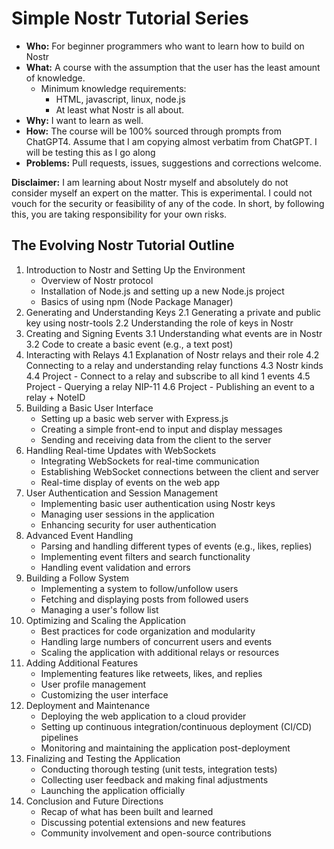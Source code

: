# Simple Nostr Tutorial Series

- **Who:** For beginner programmers who want to learn how to build on Nostr
- **What:** A course with the assumption that the user has the least amount of knowledge.
  - Minimum knowledge requirements:
    - HTML, javascript, linux, node.js
    - At least what Nostr is all about.
- **Why:** I want to learn as well.
- **How:** The course will be 100% sourced through prompts from ChatGPT4. Assume that I am copying almost verbatim from ChatGPT. I will be testing this as I go along
- **Problems:** Pull requests, issues, suggestions and corrections welcome.

**Disclaimer:** I am learning about Nostr myself and absolutely do not consider myself an expert on the matter. This is experimental. 
I could not vouch for the security or feasibility of any of the code. In short, by following this, you are taking responsibility for your own risks.

## The Evolving Nostr Tutorial Outline

1. Introduction to Nostr and Setting Up the Environment
   - Overview of Nostr protocol
   - Installation of Node.js and setting up a new Node.js project
   - Basics of using npm (Node Package Manager)
2. Generating and Understanding Keys
   2.1 Generating a private and public key using nostr-tools
   2.2 Understanding the role of keys in Nostr
3. Creating and Signing Events
   3.1 Understanding what events are in Nostr
   3.2 Code to create a basic event (e.g., a text post)
4. Interacting with Relays
   4.1 Explanation of Nostr relays and their role
   4.2 Connecting to a relay and understanding relay functions
   4.3 Nostr kinds
   4.4 Project - Connect to a relay and subscribe to all kind 1 events
   4.5 Project - Querying a relay NIP-11
   4.6 Project - Publishing an event to a relay + NoteID
5. Building a Basic User Interface
   - Setting up a basic web server with Express.js
   - Creating a simple front-end to input and display messages
   - Sending and receiving data from the client to the server
6. Handling Real-time Updates with WebSockets
   - Integrating WebSockets for real-time communication
   - Establishing WebSocket connections between the client and server
   - Real-time display of events on the web app
7. User Authentication and Session Management
   - Implementing basic user authentication using Nostr keys
   - Managing user sessions in the application
   - Enhancing security for user authentication
8. Advanced Event Handling
   - Parsing and handling different types of events (e.g., likes, replies)
   - Implementing event filters and search functionality
   - Handling event validation and errors
9. Building a Follow System
   - Implementing a system to follow/unfollow users
   - Fetching and displaying posts from followed users
   - Managing a user's follow list
10. Optimizing and Scaling the Application
    - Best practices for code organization and modularity
    - Handling large numbers of concurrent users and events
    - Scaling the application with additional relays or resources
11. Adding Additional Features
    - Implementing features like retweets, likes, and replies
    - User profile management
    - Customizing the user interface
12. Deployment and Maintenance
    - Deploying the web application to a cloud provider
    - Setting up continuous integration/continuous deployment (CI/CD) pipelines
    - Monitoring and maintaining the application post-deployment
13. Finalizing and Testing the Application
    - Conducting thorough testing (unit tests, integration tests)
    - Collecting user feedback and making final adjustments
    - Launching the application officially
14. Conclusion and Future Directions
    - Recap of what has been built and learned
    - Discussing potential extensions and new features
    - Community involvement and open-source contributions
